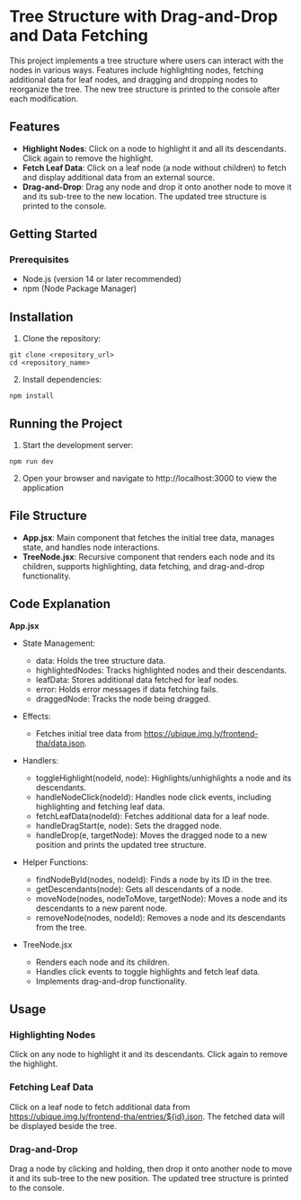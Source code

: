 # Tree Structure with Drag-and-Drop and Data Fetching

This project implements a tree structure where users can interact with the nodes in various ways. Features include highlighting nodes, fetching additional data for leaf nodes, and dragging and dropping nodes to reorganize the tree. The new tree structure is printed to the console after each modification.

## Features

- **Highlight Nodes**: Click on a node to highlight it and all its descendants. Click again to remove the highlight.
- **Fetch Leaf Data**: Click on a leaf node (a node without children) to fetch and display additional data from an external source.
- **Drag-and-Drop**: Drag any node and drop it onto another node to move it and its sub-tree to the new location. The updated tree structure is printed to the console.

## Getting Started

### Prerequisites

- Node.js (version 14 or later recommended)
- npm (Node Package Manager)

## Installation

1. Clone the repository:

```
git clone <repository_url>
cd <repository_name>
```

2. Install dependencies:

```
npm install
```

## Running the Project

1. Start the development server:

```
npm run dev
```

2. Open your browser and navigate to http://localhost:3000 to view the application

## File Structure
- **App.jsx**: Main component that fetches the initial tree data, manages state, and handles node interactions.
- **TreeNode.jsx**: Recursive component that renders each node and its children, supports highlighting, data fetching, and drag-and-drop functionality.

## Code Explanation
**App.jsx**
- State Management:
  - data: Holds the tree structure data.
  - highlightedNodes: Tracks highlighted nodes and their descendants.
  - leafData: Stores additional data fetched for leaf nodes.
  - error: Holds error messages if data fetching fails.
  - draggedNode: Tracks the node being dragged.

- Effects:
  - Fetches initial tree data from https://ubique.img.ly/frontend-tha/data.json.

- Handlers:
  - toggleHighlight(nodeId, node): Highlights/unhighlights a node and its descendants.
  - handleNodeClick(nodeId): Handles node click events, including highlighting and fetching leaf data.
  - fetchLeafData(nodeId): Fetches additional data for a leaf node.
  - handleDragStart(e, node): Sets the dragged node.
  - handleDrop(e, targetNode): Moves the dragged node to a new position and prints the updated tree structure.

- Helper Functions:
  - findNodeById(nodes, nodeId): Finds a node by its ID in the tree.
  - getDescendants(node): Gets all descendants of a node.
  - moveNode(nodes, nodeToMove, targetNode): Moves a node and its descendants to a new parent node.
  - removeNode(nodes, nodeId): Removes a node and its descendants from the tree.

- TreeNode.jsx
  - Renders each node and its children.
  - Handles click events to toggle highlights and fetch leaf data.
  - Implements drag-and-drop functionality.

## Usage
### Highlighting Nodes
Click on any node to highlight it and its descendants. Click again to remove the highlight.

### Fetching Leaf Data
Click on a leaf node to fetch additional data from https://ubique.img.ly/frontend-tha/entries/${id}.json. The fetched data will be displayed beside the tree.

### Drag-and-Drop
Drag a node by clicking and holding, then drop it onto another node to move it and its sub-tree to the new position. The updated tree structure is printed to the console.

